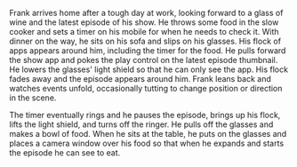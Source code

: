 Frank arrives home after a tough day at work, looking forward to a glass of wine and the latest episode of his show. He throws some food in the slow cooker and sets a timer on his mobile for when he needs to check it. With dinner on the way, he sits on his sofa and slips on his glasses. His flock of apps appears around him, including the timer for the food. He pulls forward the show app and pokes the play control on the latest episode thumbnail. He lowers the glasses' light shield so that he can only see the app. His flock fades away and the episode appears around him. Frank leans back and watches events unfold, occasionally tutting to change position or direction in the scene.

The timer eventually rings and he pauses the episode, brings up his flock, lifts the light shield, and turns off the ringer. He pulls off the glasses and makes a bowl of food. When he sits at the table, he puts on the glasses and places a camera window over his food so that when he expands and starts the episode he can see to eat.
